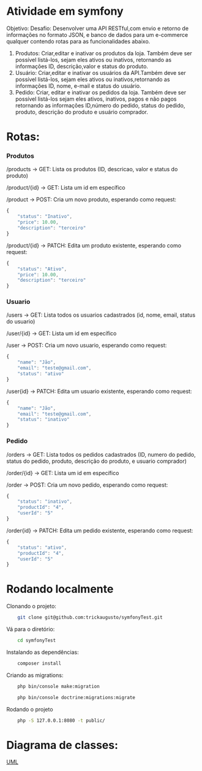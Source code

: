 # Atividade em symfony

Objetivo:
Desafio: Desenvolver uma API RESTful,com envio e retorno de informações no formato JSON, e banco de dados para um e-commerce qualquer contendo rotas para as funcionalidades abaixo.
     
1. Produtos: Criar,editar e inativar os produtos da loja. Também deve ser possível listá-los, sejam eles ativos ou inativos, retornando as informações ID, descrição,valor e status do produto.
2. Usuário: Criar,editar e inativar os usuários da API.Também deve ser possível listá-los, sejam eles ativos ou inativos,retornando as informações ID, nome,  e-mail e status do usuário.
3. Pedido: Criar, editar e inativar os pedidos da loja. Também deve ser possível listá-los sejam eles ativos, inativos, pagos e não pagos retornando as informações ID,número do pedido, status do pedido, produto, descrição do produto e usuário comprador.

# Rotas:

### Produtos
/products -> GET:
Lista os produtos (ID, descricao, valor e status do produto)

/product/{id} -> GET:
Lista um id em específico

/product -> POST:
Cria um novo produto, esperando como request:
```javascript
{
	"status": "Inativo",
	"price": 10.00,
	"description": "terceiro"
}
```

/product/{id} -> PATCH:
Edita um produto existente, esperando como request:
```javascript
{
	"status": "Ativo",
	"price": 10.00,
	"description": "terceiro"
}
```

### Usuario
/users -> GET:
Lista todos os usuarios cadastrados (id, nome, email, status do usuario)

/user/{id} -> GET:
Lista um id em específico

/user -> POST:
Cria um novo usuario, esperando como request:
```javascript
{
	"name": "Jão",
	"email": "teste@gmail.com",
	"status": "ativo"
}
```

/user{id} -> PATCH:
Edita um usuario existente, esperando como request:
```javascript
{
	"name": "Jão",
	"email": "teste@gmail.com",
	"status": "inativo"
}
```

### Pedido
/orders -> GET:
Lista todos os pedidos cadastrados (ID, numero do pedido, status do pedido, produto, descrição do produto, e usuario comprador)

/order/{id} -> GET:
Lista um id em específico

/order -> POST:
Cria um novo pedido, esperando como request:
```javascript
{
    "status": "inativo",
    "productId": "4",
    "userId": "5"
}
```

/order{id} -> PATCH:
Edita um pedido existente, esperando como request:
```javascript
{
    "status": "ativo",
    "productId": "4",
    "userId": "5"
}
```

# Rodando localmente

Clonando o projeto:
```bash
	git clone git@github.com:trickaugusto/symfonyTest.git
```

Vá para o diretório:
```bash
	cd symfonyTest
```

Instalando as dependências:
```bash
	composer install
```

Criando as migrations:
```bash
	php bin/console make:migration
```

```bash
	php bin/console doctrine:migrations:migrate
```

Rodando o projeto
```bash
	php -S 127.0.0.1:8080 -t public/
```

# Diagrama de classes:
[UML](https://github.com/trickaugusto/symfonyTest/blob/master/UML%20Diagram.png)